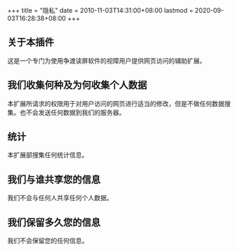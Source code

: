 +++
title = "隐私"
date = 2010-11-03T14:31:00+08:00
lastmod = 2020-09-03T16:28:38+08:00
+++



## 关于本插件

这是一个专门为使用争渡读屏软件的视障用户提供网页访问的辅助扩展。

## 我们收集何种及为何收集个人数据

本扩展所请求的权限用于对用户访问的网页进行适当的修改，但是不做任何数据搜集。也不会发送任何数据到我们的服务器。

## 统计

本扩展部搜集任何统计信息。

## 我们与谁共享您的信息

我们不会与任何人共享任何个人数据。

## 我们保留多久您的信息

我们不会保留您的任何信息。

